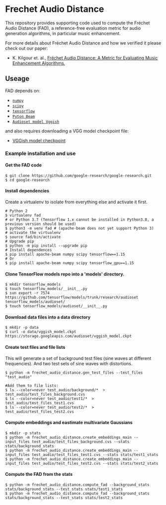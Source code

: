 # Frechet Audio Distance

This repository provides supporting code used to compute the Fréchet Audio Distance (FAD), a reference-free evaluation metric for audio generation algorithms, in particular music enhancement.

For more details about Fréchet Audio Distance and how we verified it please check out our paper:

* K. Kilgour et. al.,
  [Fréchet Audio Distance: A Metric for Evaluating Music Enhancement Algorithms](https://arxiv.org/abs/1812.08466),

## Useage

FAD depends on:

*   [`numpy`](http://www.numpy.org/)
*   [`scipy`](http://www.scipy.org/)
*   [`tensorflow`](http://www.tensorflow.org/)
*   [`Pyton Beam`](https://beam.apache.org/documentation/sdks/python/)
*   [`Audioset model Vggish`](https://github.com/tensorflow/models/tree/master/research/audioset)

and also requires downloading a VGG model checkpoint file:

*   [VGGish model checkpoint](https://storage.googleapis.com/audioset/vggish_model.ckpt)

### Example installation and use

#### Get the FAD code

```shell
$ git clone https://github.com/google-research/google-research.git
$ cd google-research
```

#### Install dependencies
Create a virtualenv to isolate from everything else and activate it first.

```shell
# Python 2
$ virtualenv fad
# or Python 3.7 (Tensorflow 1.x cannot be installed in Python3.8, a previous version should be used)
$ python3 -m venv fad # (apache-beam does not yet support Python 3)
# activate the virtualenv
$ source fad/bin/activate
# Upgrade pip
$ python -m pip install --upgrade pip
# Install dependences
$ pip install apache-beam numpy scipy tensorflow==1.15
# Or
$ pip install apache-beam numpy scipy tensorflow_gpu==1.15
```

#### Clone TensorFlow models repo into a 'models' directory.
```shell
$ mkdir tensorflow_models
$ touch tensorflow_models/__init__.py
$ svn export -r 7574 https://github.com/tensorflow/models/trunk/research/audioset tensorflow_models/audioset/
$ touch tensorflow_models/audioset/__init__.py
```

#### Download data files into a data directory
```shell
$ mkdir -p data
$ curl -o data/vggish_model.ckpt https://storage.googleapis.com/audioset/vggish_model.ckpt
```

#### Create test files and file lists
This will generate a set of background test files (sine waves at different frequencies).
And two test sets of sine waves with distortions.

```shell
$ python -m frechet_audio_distance.gen_test_files --test_files "test_audio"

#Add them to file lists:
$ ls --color=never test_audio/background/*  > test_audio/test_files_background.cvs
$ ls --color=never test_audio/test1/*  > test_audio/test_files_test1.cvs
$ ls --color=never test_audio/test2/*  > test_audio/test_files_test2.cvs
```

#### Compute embeddings and eastimate multivariate Gaussians
```shell
$ mkdir -p stats
$ python -m frechet_audio_distance.create_embeddings_main --input_files test_audio/test_files_background.cvs --stats stats/background_stats
$ python -m frechet_audio_distance.create_embeddings_main --input_files test_audio/test_files_test1.cvs --stats stats/test1_stats
$ python -m frechet_audio_distance.create_embeddings_main --input_files test_audio/test_files_test2.cvs --stats stats/test2_stats
```

#### Compute the FAD from the stats
```shell
$ python -m frechet_audio_distance.compute_fad --background_stats stats/background_stats --test_stats stats/test1_stats
$ python -m frechet_audio_distance.compute_fad --background_stats stats/background_stats --test_stats stats/test2_stats
```
